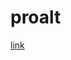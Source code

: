 # proalt

[link](https://medium.com/@martinomensio/how-to-host-reveal-js-slides-on-github-pages-and-have-a-tidy-repository-1a363944c38d)
